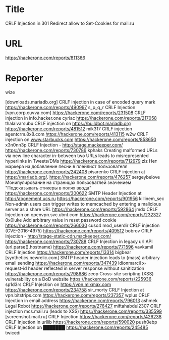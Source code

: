 # Title
CRLF Injection in 301 Redirect allow to Set-Cookies for mail.ru 
# URL 
https://hackerone.com/reports/811366
# Reporter 
wize

[downloads.mariadb.org] CRLF injection in case of encoded query mark
https://hackerone.com/reports/490997
s_p_q_r
CRLF Injection [vpn.corp.cuvva.com]
https://hackerone.com/reports/231508
CRLF injection in info.hacker.one
cyriac
https://hackerone.com/reports/217058
thalaivarsubu
CRLF injection on https://buildbot.mariadb.org
https://hackerone.com/reports/481512
mik317
CRLF injection agentcrm.8x8.com
https://hackerone.com/reports/413115
w2w
CRLF injection on www.starbucks.com
https://hackerone.com/reports/858650
x3n0nn3p
CRLF Injection - http://stage.mackeeper.com/
https://hackerone.com/reports/730786
kphaks
Creating malformed URLs via new line character in-between two URLs leads to misrepresented hyperlinks in Tweets/DMs
https://hackerone.com/reports/712979
zlz
Нет маркера на добавление песни в плейлист пользователя
https://hackerone.com/reports/242408
pisarenko
CRLF injection at https://mariadb.org/.
https://hackerone.com/reports/476257
sergeybelove
Монипулирование на страницах пользоватлей значением "Подсказывать стикеры в полях ввода"
https://hackerone.com/reports/300622
SMTP Header Injection at http://abonement.ucs.ru
https://hackerone.com/reports/901956
killinem_sec
Non-admin users can trigger writes to memcached by entering a malicious server as a share URL
https://hackerone.com/reports/592864
jmdx
CRLF Injection on openvpn.svc.ubnt.com
https://hackerone.com/reports/232327
0x0luke
Add arbitrary value in reset password cookie
https://hackerone.com/reports/266030
cuso4
mod_userdir CRLF injection (CVE-2016-4975)
https://hackerone.com/reports/409512
bobrov
CRLF Injection - http://stage-static-cdn.mackeeper.com/
https://hackerone.com/reports/730788
CRLF Injection in legacy url API (url.parse().hostname)
https://hackerone.com/reports/771596
vavkamil
CRLF Injection
https://hackerone.com/reports/13314
bigbear
[synthetics.newrelic.com] SMTP header injection leads to (mass) arbitrary email sending
https://hackerone.com/reports/347439
ldionmarcil
x-request-id header reflected in server response without sanitization
https://hackerone.com/reports/798686
zeop
Cross-site scripting (XSS) vulnerability on a DoD website
https://hackerone.com/reports/225936
sp1d3rs
CRLF Injection on https://vpn.mixmax.com
https://hackerone.com/reports/234758
sir_morty
CRLF Injection at vpn.bitstrips.com
https://hackerone.com/reports/237357
wplus
CRLF Injection in email address
https://hackerone.com/reports/796013
ashmek
Legal Robot
https://hackerone.com/reports/276427
miftahabdul2307
CRLF injection mcs.mail.ru (leads to XSS)
https://hackerone.com/reports/335599
[screenshot.mail.ru] CRLF Injection
https://hackerone.com/reports/426238
CRLF Injection in urllib
https://hackerone.com/reports/590020
push0ebp
CRLF Injection on ███████
https://hackerone.com/reports/245485
twicedi
